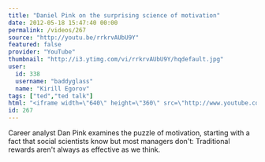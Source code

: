 ```yaml
---
title: "Daniel Pink on the surprising science of motivation"
date: 2012-05-18 15:47:40 00:00
permalink: /videos/267
source: "http://youtu.be/rrkrvAUbU9Y"
featured: false
provider: "YouTube"
thumbnail: "http://i3.ytimg.com/vi/rrkrvAUbU9Y/hqdefault.jpg"
user:
  id: 338
  username: "baddyglass"
  name: "Kirill Egorov"
tags: ["ted","ted talk"]
html: "<iframe width=\"640\" height=\"360\" src=\"http://www.youtube.com/embed/rrkrvAUbU9Y?wmode=transparent&fs=1&feature=oembed\" frameborder=\"0\" allowfullscreen></iframe>"
id: 267
---
```


Career analyst Dan Pink examines the puzzle of motivation, starting with a fact that social scientists know but most managers don't: Traditional rewards aren't always as effective as we think.